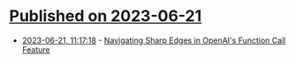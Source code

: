 # [Published on 2023-06-21](index.md)

* [2023-06-21, 11:17:18](https://lobste.rs/s/hvzkh2/navigating_sharp_edges_openai_s_function) - [Navigating Sharp Edges in OpenAI's Function Call Feature](https://codeconfessions.substack.com/p/navigating-sharp-edges-in-openais)
